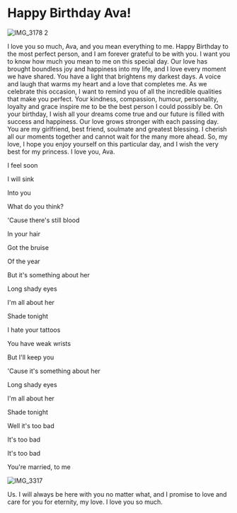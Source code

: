 # Happy Birthday Ava!
![IMG_3178 2](https://github.com/rodinopps/rodinopps.github.io/assets/148067607/9720557d-6d99-4df3-9f63-24437a27a0c5)

I love you so much, Ava, and you mean everything to me. Happy Birthday to the most perfect person, and I am forever grateful to be with you. I want you to know how much you mean to me on this special day. Our love has brought boundless joy and happiness into my life, and I love every moment we have shared. You have a light that brightens my darkest days. A voice and laugh that warms my heart and a love that completes me. As we celebrate this occasion, I want to remind you of all the incredible qualities that make you perfect. Your kindness, compassion, humour, personality, loyalty and grace inspire me to be the best person I could possibly be. On your birthday, I wish all your dreams come true and our future is filled with success and happiness. Our love grows stronger with each passing day. You are my girlfriend, best friend, soulmate and greatest blessing. I cherish all our moments together and cannot wait for the many more ahead. So, my love, I hope you enjoy yourself on this particular day, and I wish the very best for my princess. I love you, Ava.





I feel soon

I will sink

Into you

What do you think?

'Cause there's still blood

In your hair

Got the bruise

Of the year

But it's something about her

Long shady eyes

I'm all about her

Shade tonight

I hate your tattoos

You have weak wrists

But I'll keep you

'Cause it's something about her

Long shady eyes

I'm all about her

Shade tonight

Well it's too bad

It's too bad

It's too bad

You're married, to me

![IMG_3317](https://github.com/roro-and-avava/roro-and-avava.github.io/assets/148076466/97e10c6e-2bf1-41ad-912f-fb73adcb91e5)

Us. I will always be here with you no matter what, and I promise to love and care for you for eternity, my love. I love you so much.


